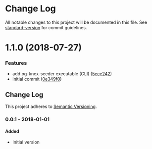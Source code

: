 # Change Log

All notable changes to this project will be documented in this file. See [standard-version](https://github.com/conventional-changelog/standard-version) for commit guidelines.

<a name="1.1.0"></a>

# 1.1.0 (2018-07-27)

### Features

- add pg-knex-seeder executable (CLI) ([5ece242](https://github.com/ozum/pg-generator/commit/5ece242))
- initial commit ([0e349f0](https://github.com/ozum/pg-generator/commit/0e349f0))

<!-- Titles: Added, Changed, Deprecated, Removed, Fixed, Security -->

## Change Log

This project adheres to [Semantic Versioning](http://semver.org/).

### 0.0.1 - 2018-01-01

#### Added

- Initial version
